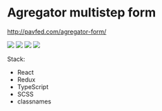 # Agregator multistep form

http://pavfed.com/agregator-form/

<img src="https://github.com/pavelfedorov2000/agregator-form/assets/66357864/8629e8ba-65df-43b3-a145-03fc0449a3b6" />
<img src="https://github.com/pavelfedorov2000/agregator-form/assets/66357864/7c1765db-6aa2-48b6-83c3-7a0432392c8f" />
<img src="https://github.com/pavelfedorov2000/agregator-form/assets/66357864/3af55dda-dcca-4982-b2ca-05b9ff2d3624" />
<img src="https://github.com/pavelfedorov2000/agregator-form/assets/66357864/b46c1add-3695-4aa1-9d07-3a3a78b31ad7" />

Stack:
- React
- Redux
- TypeScript
- SCSS
- classnames
